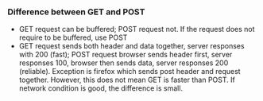### Difference between GET and POST
* GET request can be buffered; POST request not. If the request does not require to be buffered, use POST
* GET request sends both header and data together, server responses with 200 (fast); POST request browser sends header first, server responses 100, browser then sends data, server responses 200 (reliable). Exception is firefox which sends post header and request together. However, this does not mean GET is faster than POST. If network condition is good, the difference is small.
